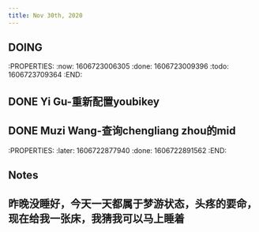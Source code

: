 ```yaml
---
title: Nov 30th, 2020
---
```


## DOING 
:PROPERTIES:
:now: 1606723006305
:done: 1606723009396
:todo: 1606723709364
:END:
## DONE Yi Gu-重新配置youbikey
## DONE Muzi Wang-查询chengliang zhou的mid
:PROPERTIES:
:later: 1606722877940
:done: 1606722891562
:END:
##
## **Notes**
## 昨晚没睡好，今天一天都属于梦游状态，头疼的要命，现在给我一张床，我猜我可以马上睡着
